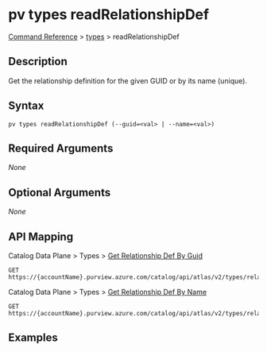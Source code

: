 # pv types readRelationshipDef
[Command Reference](../../../README.md#command-reference) > [types](./main.md) > readRelationshipDef

## Description
Get the relationship definition for the given GUID or by its name (unique).

## Syntax
```
pv types readRelationshipDef (--guid=<val> | --name=<val>)
```

## Required Arguments
*None*

## Optional Arguments
*None*

## API Mapping
Catalog Data Plane > Types > [Get Relationship Def By Guid](https://docs.microsoft.com/en-us/rest/api/purview/catalogdataplane/types/get-relationship-def-by-guid)
```
GET https://{accountName}.purview.azure.com/catalog/api/atlas/v2/types/relationshipdef/guid/{guid}
```

Catalog Data Plane > Types > [Get Relationship Def By Name](https://docs.microsoft.com/en-us/rest/api/purview/catalogdataplane/types/get-relationship-def-by-name)
```
GET https://{accountName}.purview.azure.com/catalog/api/atlas/v2/types/relationshipdef/name/{name}
```

## Examples
```powershell

```